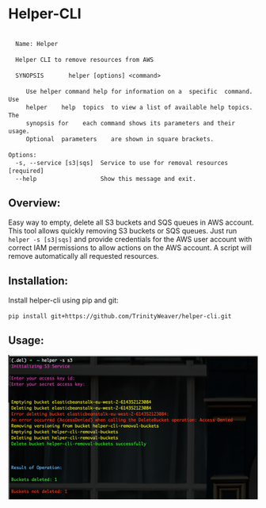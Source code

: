 # Helper-CLI

```Usage: helper [OPTIONS]

  Name: Helper

  Helper CLI to remove resources from AWS

  SYNOPSIS       helper [options] <command>

     Use helper command help for information on a  specific  command.  Use
     helper    help  topics  to view a list of available help topics. The
     synopsis for    each command shows its parameters and their usage.
     Optional  parameters    are shown in square brackets.

Options:
  -s, --service [s3|sqs]  Service to use for removal resources  [required]
  --help                  Show this message and exit.
```




## Overview:

Easy way to empty, delete all S3 buckets and SQS queues in AWS account.
This tool allows quickly removing S3 buckets or SQS queues. Just run `helper -s [s3|sqs]` and provide credentials for the AWS user account with correct IAM permissions to allow actions on the AWS account. A script will remove automatically all requested resources.


## Installation:

Install helper-cli using pip and git:

`pip install git+https://github.com/TrinityWeaver/helper-cli.git`


## Usage:

![Usage Example ](assets/example.png)




